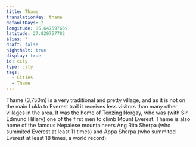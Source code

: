 ```yaml
---
title: Thame
translationKey: thame
defaultDays: 2
longitude: 86.647597669
latitude: 27.829757782
alias: ''
draft: false
nighthalt: true
display: true
id: city
type: city
tags:
  - Cities
  - Thame
---
```

Thame (3,750m) is a very traditional and pretty village, and as it is not on the main Lukla to Everest trail it receives less visitors than many other villages in the area. It was the home of Tenzing Norgay, who was (with Sir Edmund Hillary) one of the first men to climb Mount Everest. Thame is also home of the famous Nepalese mountaineers Ang Rita Sherpa (who summited Everest at least 11 times) and Appa Sherpa (who summited Everest at least 18 times, a world record).
